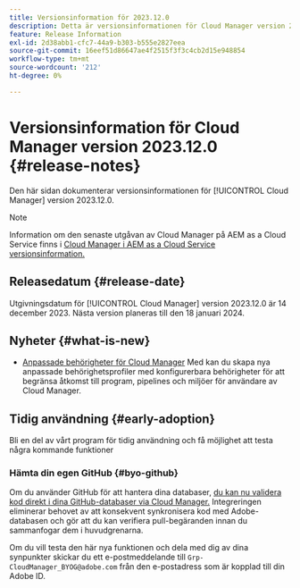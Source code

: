```yaml
---
title: Versionsinformation för 2023.12.0
description: Detta är versionsinformationen för Cloud Manager version 2023.12.0.
feature: Release Information
exl-id: 2d38abb1-cfc7-44a9-b303-b555e2827eea
source-git-commit: 16eef51d86647ae4f2515f3f3c4cb2d15e948854
workflow-type: tm+mt
source-wordcount: '212'
ht-degree: 0%

---
```



# Versionsinformation för Cloud Manager version 2023.12.0 {#release-notes}

Den här sidan dokumenterar versionsinformationen för [!UICONTROL Cloud Manager] version 2023.12.0.

>[!NOTE]
>
>Information om den senaste utgåvan av Cloud Manager på AEM as a Cloud Service finns i [Cloud Manager i AEM as a Cloud Service versionsinformation.](https://experienceleague.adobe.com/docs/experience-manager-cloud-service/content/implementing/using-cloud-manager/release-notes-cloud-manager/release-notes-cm-current.html)

## Releasedatum {#release-date}

Utgivningsdatum för [!UICONTROL Cloud Manager] version 2023.12.0 är 14 december 2023. Nästa version planeras till den 18 januari 2024.

## Nyheter {#what-is-new}

* [Anpassade behörigheter för Cloud Manager](/help/using/custom-permissions.md) Med kan du skapa nya anpassade behörighetsprofiler med konfigurerbara behörigheter för att begränsa åtkomst till program, pipelines och miljöer för användare av Cloud Manager.

## Tidig användning {#early-adoption}

Bli en del av vårt program för tidig användning och få möjlighet att testa några kommande funktioner

### Hämta din egen GitHub {#byo-github}

Om du använder GitHub för att hantera dina databaser, [du kan nu validera kod direkt i dina GitHub-databaser via Cloud Manager.](/help/managing-code/byo-github.md) Integreringen eliminerar behovet av att konsekvent synkronisera kod med Adobe-databasen och gör att du kan verifiera pull-begäranden innan du sammanfogar dem i huvudgrenarna.

Om du vill testa den här nya funktionen och dela med dig av dina synpunkter skickar du ett e-postmeddelande till `Grp-CloudManager_BYOG@adobe.com` från den e-postadress som är kopplad till din Adobe ID.
